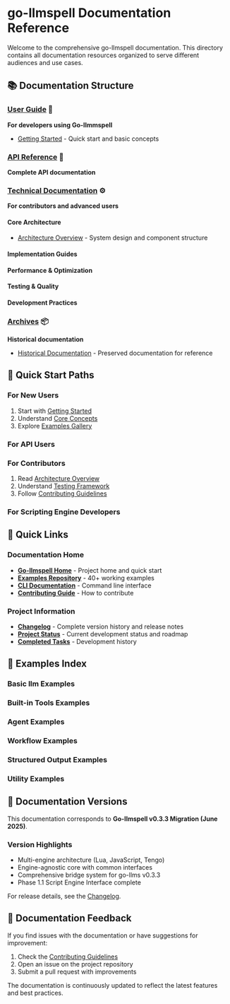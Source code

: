 # go-llmspell Documentation Reference

Welcome to the comprehensive go-llmspell documentation. This directory contains all documentation resources organized to serve different audiences and use cases.


## 📚 Documentation Structure

### [User Guide](user-guide/) 👥
**For developers using Go-llmmspell**
- [Getting Started](user-guide/getting-started.md) - Quick start and basic concepts

### [API Reference](api/) 🔧
**Complete API documentation**

### [Technical Documentation](technical/) ⚙️
**For contributors and advanced users**

#### Core Architecture
- [Architecture Overview](technical/architecture.md) - System design and component structure

#### Implementation Guides

#### Performance & Optimization

#### Testing & Quality

#### Development Practices

### [Archives](archives/) 📦
**Historical documentation**
- [Historical Documentation](archives/README.md) - Preserved documentation for reference

## 🚀 Quick Start Paths

### For New Users
1. Start with [Getting Started](user-guide/getting-started.md)
2. Understand [Core Concepts](user-guide/core-concepts.md)
3. Explore [Examples Gallery](user-guide/examples-gallery.md)

### For API Users

### For Contributors
1. Read [Architecture Overview](technical/architecture.md)
2. Understand [Testing Framework](technical/testing.md)
3. Follow [Contributing Guidelines](../CONTRIBUTING.md)

### For Scripting Engine Developers

## 🔗 Quick Links

### Documentation Home
- **[Go-llmspell Home](/)** - Project home and quick start
- **[Examples Repository](/examples/)** - 40+ working examples
- **[CLI Documentation](/cmd/README.md)** - Command line interface
- **[Contributing Guide](../CONTRIBUTING.md)** - How to contribute

### Project Information
- **[Changelog](../CHANGELOG.md)** - Complete version history and release notes
- **[Project Status](../TODO.md)** - Current development status and roadmap
- **[Completed Tasks](../TODO-DONE.md)** - Development history

## 🎯 Examples Index

### Basic llm Examples

### Built-in Tools Examples

### Agent Examples

### Workflow Examples

### Structured Output Examples

### Utility Examples
## 📖 Documentation Versions

This documentation corresponds to **Go-llmspell v0.3.3 Migration (June 2025)**.

### Version Highlights
- Multi-engine architecture (Lua, JavaScript, Tengo)
- Engine-agnostic core with common interfaces
- Comprehensive bridge system for go-llms v0.3.3
- Phase 1.1 Script Engine Interface complete

For release details, see the [Changelog](../CHANGELOG.md).

## 📝 Documentation Feedback

If you find issues with the documentation or have suggestions for improvement:
1. Check the [Contributing Guidelines](../CONTRIBUTING.md)
2. Open an issue on the project repository
3. Submit a pull request with improvements

The documentation is continuously updated to reflect the latest features and best practices.